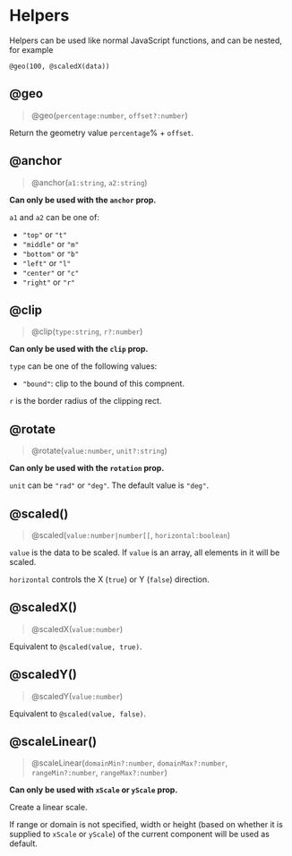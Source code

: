 # Helpers

Helpers can be used like normal JavaScript functions, and can be nested, for example

```
@geo(100, @scaledX(data))
```

## @geo

> @geo(`percentage:number`, `offset?:number`)

Return the geometry value `percentage`% + `offset`.

## @anchor

> @anchor(`a1:string`, `a2:string`)

**Can only be used with the `anchor` prop.**

`a1` and `a2` can be one of:

- `"top"` or `"t"`
- `"middle"` or `"m"`
- `"bottom"` or `"b"`
- `"left"` or `"l"`
- `"center"` or `"c"`
- `"right"` or `"r"`

## @clip

> @clip(`type:string`, `r?:number`)

**Can only be used with the `clip` prop.**

`type` can be one of the following values:

- `"bound"`: clip to the bound of this compnent.

`r` is the border radius of the clipping rect.

## @rotate

> @rotate(`value:number`, `unit?:string`)

**Can only be used with the `rotation` prop.**

`unit` can be `"rad"` or `"deg"`. The default value is `"deg"`.

## @scaled()

> @scaled(`value:number|number[[`, `horizontal:boolean`)

`value` is the data to be scaled. If `value` is an array, all elements in it will be scaled.

`horizontal` controls the X (`true`) or Y (`false`) direction.

## @scaledX()

> @scaledX(`value:number`)

Equivalent to `@scaled(value, true)`.

## @scaledY()

> @scaledY(`value:number`)

Equivalent to `@scaled(value, false)`.

## @scaleLinear()

> @scaleLinear(`domainMin?:number`, `domainMax?:number`, `rangeMin?:number`, `rangeMax?:number`)

**Can only be used with `xScale` or `yScale` prop.**

Create a linear scale.

If range or domain is not specified, width or height
(based on whether it is supplied to `xScale` or `yScale`)
of the current component will be used as default.
